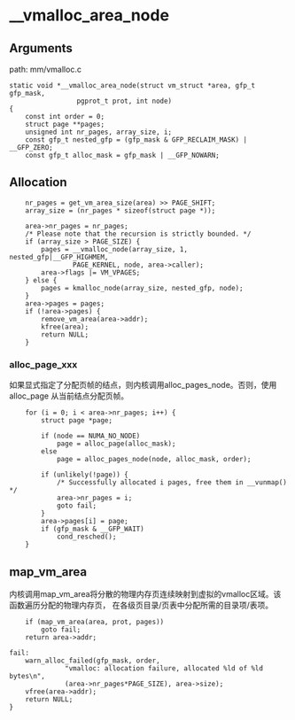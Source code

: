 __vmalloc_area_node
========================================

Arguments
----------------------------------------

path: mm/vmalloc.c
```
static void *__vmalloc_area_node(struct vm_struct *area, gfp_t gfp_mask,
                 pgprot_t prot, int node)
{
    const int order = 0;
    struct page **pages;
    unsigned int nr_pages, array_size, i;
    const gfp_t nested_gfp = (gfp_mask & GFP_RECLAIM_MASK) | __GFP_ZERO;
    const gfp_t alloc_mask = gfp_mask | __GFP_NOWARN;
```

Allocation
----------------------------------------

```
    nr_pages = get_vm_area_size(area) >> PAGE_SHIFT;
    array_size = (nr_pages * sizeof(struct page *));

    area->nr_pages = nr_pages;
    /* Please note that the recursion is strictly bounded. */
    if (array_size > PAGE_SIZE) {
        pages = __vmalloc_node(array_size, 1, nested_gfp|__GFP_HIGHMEM,
                PAGE_KERNEL, node, area->caller);
        area->flags |= VM_VPAGES;
    } else {
        pages = kmalloc_node(array_size, nested_gfp, node);
    }
    area->pages = pages;
    if (!area->pages) {
        remove_vm_area(area->addr);
        kfree(area);
        return NULL;
    }
```

### alloc_page_xxx

如果显式指定了分配页帧的结点，则内核调用alloc_pages_node。否则，使用alloc_page
从当前结点分配页帧。

```
    for (i = 0; i < area->nr_pages; i++) {
        struct page *page;

        if (node == NUMA_NO_NODE)
            page = alloc_page(alloc_mask);
        else
            page = alloc_pages_node(node, alloc_mask, order);

        if (unlikely(!page)) {
            /* Successfully allocated i pages, free them in __vunmap() */
            area->nr_pages = i;
            goto fail;
        }
        area->pages[i] = page;
        if (gfp_mask & __GFP_WAIT)
            cond_resched();
    }
```

map_vm_area
----------------------------------------

内核调用map_vm_area将分散的物理内存页连续映射到虚拟的vmalloc区域。该函数遍历分配的物理内存页，
在各级页目录/页表中分配所需的目录项/表项。

```
    if (map_vm_area(area, prot, pages))
        goto fail;
    return area->addr;

fail:
    warn_alloc_failed(gfp_mask, order,
              "vmalloc: allocation failure, allocated %ld of %ld bytes\n",
              (area->nr_pages*PAGE_SIZE), area->size);
    vfree(area->addr);
    return NULL;
}
```
